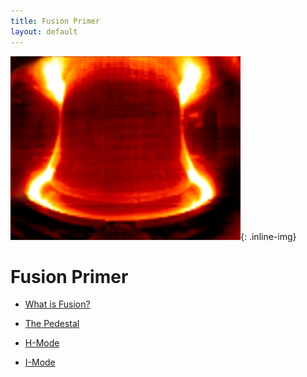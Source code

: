```yaml
---
title: Fusion Primer
layout: default
---
```

![cmod](/images/fusionprimer/cmod.jpg){: .inline-img}

# Fusion Primer

  - [What is Fusion?](/pages/fusionprimer/fusion)

  - [The Pedestal](/pages/fusionprimer/pedestal)

  - [H-Mode](/pages/fusionprimer/hmode)
  
  - [I-Mode](/pages/fusionprimer/imode)